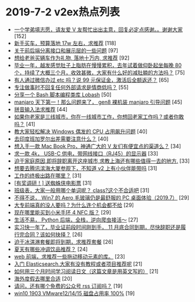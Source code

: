 # 2019-7-2 v2ex热点列表

+ [一个学弟填志愿，请友爱 V 友帮忙出出主意，回复必定点感谢。。谢谢大家](https://www.v2ex.com/t/579228#reply152) [152]
+ [新手买车，预算落地 17w 左右，求推荐](https://www.v2ex.com/t/579161#reply118) [118]
+ [关于前后端分离接口和展示层的一些问题](https://www.v2ex.com/t/579241#reply97) [97]
+ [想给老爸买辆车作为礼物, 落地十万内, 求推荐](https://www.v2ex.com/t/579270#reply92) [92]
+ [毕业一年，越发感觉肚子上脂肪在慢慢累积，去年试着做仰卧起坐每晚 80 个，持续了大概三个月，收效甚微，大家有什么好的减肚腩的方法吗？](https://www.v2ex.com/t/579269#reply75) [75]
+ [有人通过微信办过 etc 吗？说 99 元保证金，激活后全额返还？](https://www.v2ex.com/t/579156#reply65) [65]
+ [专注做事时不回复任何外部请求是情商低吗？](https://www.v2ex.com/t/579358#reply55) [55]
+ [分享一个 Bash 脚本编程类库 Lobash](https://www.v2ex.com/t/579173#reply50) [50]
+ [manjaro 天下第一！那么问题来了， gen8 裸机装 manjaro 引导问题](https://www.v2ex.com/t/579230#reply45) [45]
+ [拼音输入法求推荐](https://www.v2ex.com/t/579179#reply44) [44]
+ [如果你老家是三线城市，你在一线城市工作，你想回老家工作吗？或者你敢吗？](https://www.v2ex.com/t/579334#reply41) [41]
+ [教大家轻松解决 Windows 偶发的 CPU 占用飙升问题](https://www.v2ex.com/t/579380#reply40) [40]
+ [去印度班加罗尔出差需要注意什么？](https://www.v2ex.com/t/579160#reply40) [40]
+ [想入手一款 Mac Book Pro，神通广大的 V 友们有便宜点的渠道么？](https://www.v2ex.com/t/579245#reply34) [34]
+ [求一款 4k， USB-C 供电，带网线接口（RJ45）的显示器](https://www.v2ex.com/t/579155#reply33) [33]
+ [迫于家庭原因,即将辞职离开这座城市,求教上海还有哪些值得一去的地方.](https://www.v2ex.com/t/579282#reply33) [33]
+ [想要去腾讯滨海大厦参观下，不知道 v2 上有小伙伴能带吗](https://www.v2ex.com/t/579153#reply31) [31]
+ [工作的终极出路在哪里？](https://www.v2ex.com/t/579221#reply31) [31]
+ [[有奖调研！] 送蜘蛛侠电影票](https://www.v2ex.com/t/579229#reply31) [31]
+ [班级表，大家一般用哪个单词呢？ class?这个不合适吧](https://www.v2ex.com/t/579281#reply31) [31]
+ [不得不说， Win7 的 Aero 毛玻璃仍是最舒服的 PC 桌面体验（2019.7）](https://www.v2ex.com/t/579357#reply29) [29]
+ [大专前端真的没人要吗？为什么连个机会都不给](https://www.v2ex.com/t/579399#reply29) [29]
+ [现在哪里能买到小米手环 4 NFC 版？](https://www.v2ex.com/t/579235#reply29) [29]
+ [生活不易， Python 后端，全栈，逆向爬虫接活～](https://www.v2ex.com/t/579174#reply27) [27]
+ [实习快一年了，毕业证前段时间刚到手， 11 月底合同到期，尽快辞职还是履行完合同？该如何抉择？](https://www.v2ex.com/t/579331#reply26) [26]
+ [迫于冰淇淋套餐即将到期，求推荐套餐](https://www.v2ex.com/t/579386#reply26) [26]
+ [夏天有哪些冲调饮品推荐？](https://www.v2ex.com/t/579401#reply24) [24]
+ [web 前端，求推荐一些拖动移动元素的库。](https://www.v2ex.com/t/579201#reply23) [23]
+ [入门 Elasticsearch.大家有没有教程或者项目推荐呢](https://www.v2ex.com/t/579345#reply21) [21]
+ [如何用三个月时间学习阅读日文（这篇文章是用英文写的）](https://www.v2ex.com/t/579168#reply21) [21]
+ [海外度假去哪里合适](https://www.v2ex.com/t/579350#reply20) [20]
+ [请问，还有哪个免费的公众号 rss 订阅吗？](https://www.v2ex.com/t/579170#reply19) [19]
+ [win10 1903 VMware12/14/15 磁盘占用率 100%](https://www.v2ex.com/t/579193#reply19) [19]
